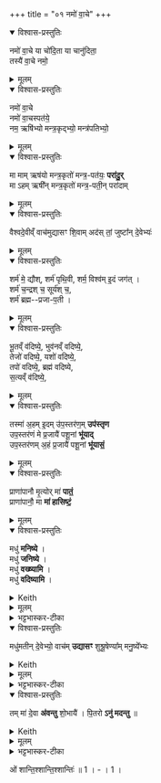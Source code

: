 +++
title = "०१ नमो॑ वा॒चे"
+++

<details open><summary>विश्वास-प्रस्तुतिः</summary>

नमो॑ वा॒चे या चो॑दि॒ता या चानु॑दिता॒  
तस्यै॑ वा॒चे नमो॒  
</details>

<details><summary>मूलम्</summary>

नमो॑ वा॒चे या चो॑दि॒ता या चानु॑दिता॒  
तस्यै॑ वा॒चे नमो॒  
</details>


<details open><summary>विश्वास-प्रस्तुतिः</summary>

नमो॑ वा॒चे  
नमो॑ वा॒चस्पत॑ये॒  
नम॒ ऋषि॑भ्यो मन्त्र॒कृद्भ्यो॒ मन्त्र॑पतिभ्यो॒  
</details>

<details><summary>मूलम्</summary>

नमो॑ वा॒चे  
नमो॑ वा॒चस्पत॑ये॒  
नम॒ ऋषि॑भ्यो मन्त्र॒कृद्भ्यो॒ मन्त्र॑पतिभ्यो॒  
</details>

<details open><summary>विश्वास-प्रस्तुतिः</summary>

मा माम् ऋष॑यो मन्त्र॒कृतो॑ मन्त्र॒-पत॑यः॒ **परा॑दु॒र्**  
मा ऽहम् ऋषी᳚न् मन्त्र॒कृतो॑ मन्त्र॒-पती॒न् परा॑दाम्
</details>

<details><summary>मूलम्</summary>

मा मामृष॑यो मन्त्र॒कृतो॑ मन्त्र॒पत॑यः॒ परा॑दु॒र्  
माहमृषी᳚न्मन्त्र॒कृतो॑ मन्त्र॒पती॒न् परा॑दाव्ँ
</details>


<details open><summary>विश्वास-प्रस्तुतिः</summary>

वैश्वदे॒वीव्ँ वाच॑मुद्यासꣳ
शि॒वाम् अद॑स् तां॒ जुष्टा᳚न् दे॒वेभ्यः॑  
</details>

<details><summary>मूलम्</summary>

वैश्वदे॒वीव्ँ वाच॑मुद्यासꣳ
शि॒वामद॑स्तां॒ जुष्टा᳚न् दे॒वेभ्यः॒…  
</details>
  

<details open><summary>विश्वास-प्रस्तुतिः</summary>

शर्म॑ मे॒ द्यौश्, शर्म॑ पृथि॒वी, शर्म॒ विश्व॑म् इ॒दं जग॑त् ।  
शर्म॑ च॒न्द्रश् च॒ सूर्य॑श् च॒,  
शर्म॑ ब्रह्म--प्रजा-प॒ती ।  
</details>

<details><summary>मूलम्</summary>

शर्म॑ मे॒ द्यौश्, शर्म॑ पृथि॒वी, शर्म॒ विश्व॑मि॒दं जग॑त् ।  
शर्म॑ च॒न्द्रश्च॒ सूर्य॑श्च॒, शर्म॑ ब्रह्मप्रजाप॒ती ।  
</details>


<details open><summary>विश्वास-प्रस्तुतिः</summary>

भू॒तव्ँ व॑दिष्ये॒, भुव॑नव्ँ वदिष्ये॒,  
तेजो॑ वदिष्ये॒, यशो॑ वदिष्ये॒,  
तपो॑ वदिष्ये॒, ब्रह्म॑ वदिष्ये,  
स॒त्यव्ँ व॑दिष्ये॒,  
</details>

<details><summary>मूलम्</summary>

भू॒तव्ँ व॑दिष्ये॒, भुव॑नव्ँ वदिष्ये॒, तेजो॑ वदिष्ये॒, यशो॑ वदिष्ये॒, तपो॑ वदिष्ये॒, ब्रह्म॑ वदिष्ये, स॒त्यव्ँ व॑दिष्ये॒,  
</details>

<details open><summary>विश्वास-प्रस्तुतिः</summary>

तस्मा॑ अ॒हम् इ॒दम् उ॑प॒स्तर॑ण॒म् **उप॑स्तृण**  
उप॒स्तर॑णं मे प्र॒जायै॑ पशू॒नां **भू॑याद्**  
उप॒स्तर॑णम् अ॒हं प्र॒जायै॑ पशू॒नां **भू॑यासं॒** 
</details>

<details><summary>मूलम्</summary>

तस्मा॑ अ॒हमि॒दमु॑प॒स्तर॑ण॒म् उप॑स्तृण उप॒स्तर॑णं मे प्र॒जायै॑ पशू॒नां भू॑यादुप॒स्तर॑णम॒हं प्र॒जायै॑ पशू॒नां भू॑यासं॒ 
</details>


<details open><summary>विश्वास-प्रस्तुतिः</summary>

प्राणा॑पानौ मृ॒त्योर् मा॑ **पातं॒**  
प्राणा॑पानौ॒ मा **मा॑ हासिष्टं॒**
</details>

<details><summary>मूलम्</summary>

प्राणा॑पानौ मृ॒त्योर्मा॑ पातं॒ प्राणा॑पानौ॒ मा मा॑ हासिष्टं॒
</details>


<div class="js_include" url="/vedAH_yajuH/taittirIyam/saMhitA/yajuH/sarva-prastutiH/3/3/02_stotropAkaraNam_pratigarAngamantrAshcha/madhu_maniShye.md"  newLevelForH1="5" includeTitle="false">   

<details open><summary>विश्वास-प्रस्तुतिः</summary>

मधु॑ **मनिष्ये** ।  
मधु॑ **जनिष्ये** ।  
मधु॑ **वख्ष्यामि** ।  
मधु॑ **वदिष्यामि** ।
</details>
<details><summary>Keith</summary>

Of honey shall I think, honey shall I produce, honey shall I proclaim, honey shall I speak,
</details>
<details><summary>मूलम्</summary>

मधु॑ मनिष्ये ।  
मधु॑ जनिष्ये ।  
मधु॑ वख्ष्यामि ।  
मधु॑ वदिष्यामि ।
</details>
<details><summary>भट्टभास्कर-टीका</summary>

अहं तु मधु मनिष्ये मधुवदेव मनसा चिन्तयिष्यामि ।
</details>
<details open><summary>विश्वास-प्रस्तुतिः</summary>

मधु॑मतीन् दे॒वेभ्यो॒ वाच॑म् **उद्यासꣳ**
शुश्रू॒षेण्या᳚म् मनु॒ष्ये᳚भ्यः
</details>
<details><summary>Keith</summary>

may I utter speech full of honey for the gods, and acceptable to men.
</details>
<details><summary>मूलम्</summary>

मधु॑मतीन्दे॒वेभ्यो॒ वाच॑मुद्यासꣳ
शुश्रू॒षेण्या᳚म्मनु॒ष्ये᳚भ्यः
</details>
<details><summary>भट्टभास्कर-टीका</summary>

देवेभ्यो मधुमतीं मधुवदनहेतुं न केवलप्रमादां वाचं उद्यासं वदितुं समर्थो भूयासम् । 'किदाशिषि' इति कित्त्वात् 'वचिस्वपि' इति संप्रसारणम् ।

मनुष्येभ्यः शुश्रूषेण्यां श्रवणीयां श्रुतिसुखहेतुं वाचं उद्यासमित्येव । उभयत्रापि षष्ठ्यर्थे चतुर्थी । सनन्तादौणादिक एण्यप्रत्ययः ।
</details>
<details open><summary>विश्वास-प्रस्तुतिः</summary>

तम् मा॑ दे॒वा **अ॑वन्तु** शो॒भायै॑ ।
पि॒तरो **ऽनु॑ मदन्तु** ॥
</details>
<details><summary>Keith</summary>

May the gods aid me to radiance, may the Pitrs rejoice in me.
</details>
<details><summary>मूलम्</summary>

तम्मा॑ दे॒वा अ॑वन्तु शो॒भायै॑ ।
पि॒तरोऽनु॑ मदन्तु ॥
</details>
<details><summary>भट्टभास्कर-टीका</summary>

तं मामेवंगुणं देवा अवन्तु रक्षन्तु शोभायै यथा मया कृतं शोभते तथा अनुमदन्तु अनुमोदन्तां, उत्कृष्टत्वेन समीचीनं करोतीति शोभार्थं पितरश्च अनुमोदन्तु । माद्यतेर्व्यत्ययेन शप् ॥


इति तृतीये तृतीये द्वितीयोनुवाकः ॥
</details>
</div>


ओं शान्ति॒श्शान्ति॒श्शान्तिः॑ ॥ 1 । - । 1 ।  